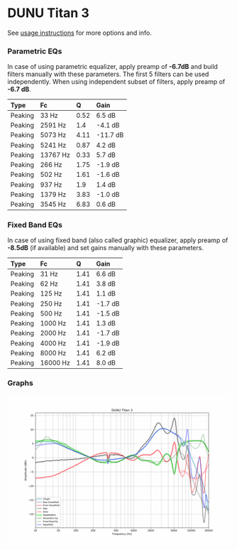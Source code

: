 # DUNU Titan 3
See [usage instructions](https://github.com/jaakkopasanen/AutoEq#usage) for more options and info.

### Parametric EQs
In case of using parametric equalizer, apply preamp of **-6.7dB** and build filters manually
with these parameters. The first 5 filters can be used independently.
When using independent subset of filters, apply preamp of **-6.7 dB**.

| Type    | Fc       |    Q | Gain     |
|:--------|:---------|:-----|:---------|
| Peaking | 33 Hz    | 0.52 | 6.5 dB   |
| Peaking | 2591 Hz  | 1.4  | -4.1 dB  |
| Peaking | 5073 Hz  | 4.11 | -11.7 dB |
| Peaking | 5241 Hz  | 0.87 | 4.2 dB   |
| Peaking | 13767 Hz | 0.33 | 5.7 dB   |
| Peaking | 266 Hz   | 1.75 | -1.9 dB  |
| Peaking | 502 Hz   | 1.61 | -1.6 dB  |
| Peaking | 937 Hz   | 1.9  | 1.4 dB   |
| Peaking | 1379 Hz  | 3.83 | -1.0 dB  |
| Peaking | 3545 Hz  | 6.83 | 0.6 dB   |

### Fixed Band EQs
In case of using fixed band (also called graphic) equalizer, apply preamp of **-8.5dB**
(if available) and set gains manually with these parameters.

| Type    | Fc       |    Q | Gain    |
|:--------|:---------|:-----|:--------|
| Peaking | 31 Hz    | 1.41 | 6.6 dB  |
| Peaking | 62 Hz    | 1.41 | 3.8 dB  |
| Peaking | 125 Hz   | 1.41 | 1.1 dB  |
| Peaking | 250 Hz   | 1.41 | -1.7 dB |
| Peaking | 500 Hz   | 1.41 | -1.5 dB |
| Peaking | 1000 Hz  | 1.41 | 1.3 dB  |
| Peaking | 2000 Hz  | 1.41 | -1.7 dB |
| Peaking | 4000 Hz  | 1.41 | -1.9 dB |
| Peaking | 8000 Hz  | 1.41 | 6.2 dB  |
| Peaking | 16000 Hz | 1.41 | 8.0 dB  |

### Graphs
![](./DUNU%20Titan%203.png)
